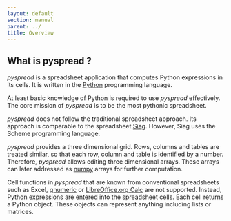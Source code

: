 ```yaml
---
layout: default
section: manual
parent: ../
title: Overview
---
```


## What is pyspread ?

*pyspread* is a spreadsheet application that computes Python expressions in its cells. It is written in the [Python](https://www.python.org/) programming language.

At least basic knowledge of Python is required to use *pyspread* effectively. The core mission of *pyspread* is to be the most pythonic spreadsheet.

*pyspread* does not follow the traditional spreadsheet approach. Its approach is comparable to the spreadsheet [Siag](http://siag.nu/). However, Siag uses the Scheme programming language.

*pyspread* provides a three dimensional grid. Rows, columns and tables are treated similar, so that each row, column and table is identified by a number. Therefore, *pyspread* allows editing three dimensional arrays. These arrays can later addressed as [numpy](https://numpy.org/) arrays for further computation.

Cell functions in *pyspread* that are known from conventional spreadsheets such as Excel, [gnumeric](http://gnumeric.org/) or [LibreOffice.org Calc](https://www.libreoffice.org/) are not supported. Instead, Python expressions are entered into the spreadsheet cells. Each cell returns a Python object. These objects can represent anything including lists or matrices.
